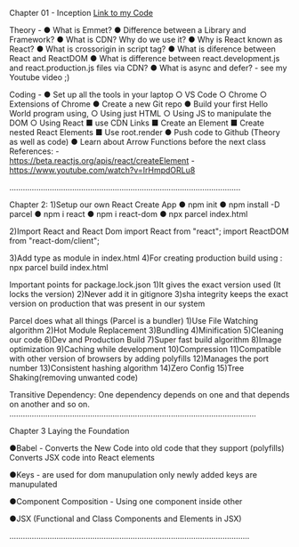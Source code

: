 Chapter 01 - Inception
[Link to my Code](https://bitbucket.org/namastedev/namaste-react-live/commits/928e6faee91549739adc0c3c97c8f0352a55607e)

Theory -
● What is Emmet?
● Difference between a Library and Framework?
● What is CDN? Why do we use it?
● Why is React known as React?
● What is crossorigin in script tag?
● What is diference between React and ReactDOM
● What is difference between react.development.js and react.production.js files via CDN?
● What is async and defer? - see my Youtube video ;)

Coding -
● Set up all the tools in your laptop
○ VS Code
○ Chrome
○ Extensions of Chrome
● Create a new Git repo
● Build your first Hello World program using,
○ Using just HTML
○ Using JS to manipulate the DOM
○ Using React
■ use CDN Links
■ Create an Element
■ Create nested React Elements
■ Use root.render
● Push code to Github (Theory as well as code)
● Learn about Arrow Functions before the next class
References: -  
https://beta.reactjs.org/apis/react/createElement -  
https://www.youtube.com/watch?v=IrHmpdORLu8

.......................................................................................................

Chapter 2:
1)Setup our own React Create App
● npm init
● npm install -D parcel
● npm i react
● npm i react-dom
● npx parcel index.html

2)Import React and React Dom
import React from "react";
import ReactDOM from "react-dom/client";

3)Add type as module in index.html <script type="module" src="app.js"></script>
4)For creating production build using : npx parcel build index.html

Important points for package.lock.json
1)It gives the exact version used (It locks the version)
2)Never add it in gitignore
3)sha integrity keeps the exact version on production that was present in our system

Parcel does what all things (Parcel is a bundler)
1)Use File Watching algorithm
2)Hot Module Replacement
3)Bundling
4)Minification
5)Cleaning our code
6)Dev and Production Build
7)Super fast build algorithm
8)Image optimization
9)Caching while development
10)Compression
11)Compatible with other version of browsers by adding polyfills
12)Manages the port number
13)Consistent hashing algorithm
14)Zero Config
15)Tree Shaking(removing unwanted code)

Transitive Dependency: One dependency depends on one and that depends on another and so on.
..............................................................................................................

Chapter 3 Laying the Foundation

●Babel -
Converts the New Code into old code that they support (polyfills)
Converts JSX code into React elements

●Keys - are used for dom manupulation only newly added keys are manupulated

●Component Composition - Using one component inside other

●JSX (Functional and Class Components and Elements in JSX)

...........................................................................................................
